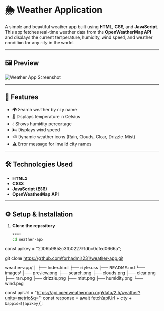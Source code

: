 # 🌦️ Weather Application

A simple and beautiful weather app built using **HTML**, **CSS**, and **JavaScript**.  
This app fetches real-time weather data from the **OpenWeatherMap API** and displays the current temperature, humidity, wind speed, and weather condition for any city in the world.

---

## 🖼️ Preview
![Weather App Screenshot](images/preview.png)

---

## 🧩 Features
- 🌍 Search weather by city name  
- 🌡️ Displays temperature in Celsius  
- 💧 Shows humidity percentage  
- 🌬️ Displays wind speed  
- ⛅ Dynamic weather icons (Rain, Clouds, Clear, Drizzle, Mist)  
- ⚠️ Error message for invalid city names  

---

## 🛠️ Technologies Used
- **HTML5**
- **CSS3**
- **JavaScript (ES6)**
- **OpenWeatherMap API**

---

## ⚙️ Setup & Installation

1. **Clone the repository**
   ```bash
   ****
   cd weather-app
const apikey = "2006b9858c3fb022791dbc0cfed0666a";

   git clone https://github.com/forhadmia231/weather-app.git

   weather-app/
│
├── index.html
├── style.css
├── README.md
└── images/
    ├── preview.png
    ├── search.png
    ├── clouds.png
    ├── clear.png
    ├── rain.png
    ├── drizzle.png
    ├── mist.png
    ├── humidity.png
    └── wind.png

const apiUrl = "https://api.openweathermap.org/data/2.5/weather?units=metric&q=";
const response = await fetch(apiUrl + city + `&appid=${apikey}`);


